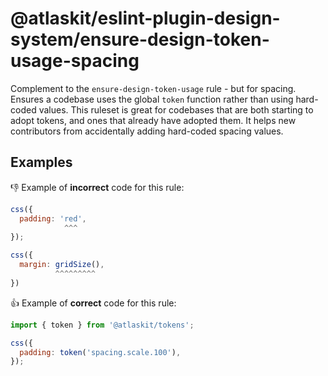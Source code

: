 # @atlaskit/eslint-plugin-design-system/ensure-design-token-usage-spacing

Complement to the `ensure-design-token-usage` rule - but for spacing. Ensures a codebase uses the global `token` function rather than using hard-coded values.
This ruleset is great for codebases that are both starting to adopt tokens, and ones that already have adopted them. It helps new contributors from accidentally adding hard-coded spacing values.

## Examples

👎 Example of **incorrect** code for this rule:

```js
css({
  padding: 'red',
            ^^^
});
```

```js
css({
  margin: gridSize(),
          ^^^^^^^^^
})
```

👍 Example of **correct** code for this rule:

```js
import { token } from '@atlaskit/tokens';

css({
  padding: token('spacing.scale.100'),
});
```
